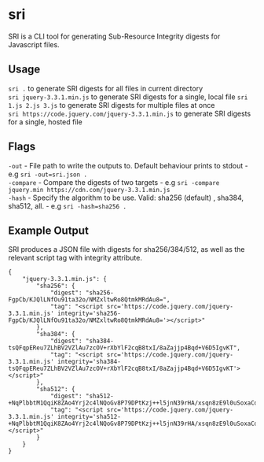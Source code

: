 # sri

SRI is a CLI tool for generating Sub-Resource Integrity digests for Javascript files. 

## Usage

`sri .` to generate SRI digests for all files in current directory         
`sri jquery-3.3.1.min.js` to generate SRI digests for a single, local file
`sri 1.js 2.js 3.js` to generate SRI digests for multiple files at once       
`sri https://code.jquery.com/jquery-3.3.1.min.js` to generate SRI digests for a single, hosted file    


## Flags
`-out` - File path to write the outputs to. Default behaviour prints to stdout - e.g `sri -out=sri.json .`     
`-compare` - Compare the digests of two targets - e.g `sri -compare jquery.min https://cdn.com/jquery-3.3.1.min.js`     
`-hash` - Specify the algorithm to be use. Valid: sha256 (default) , sha384, sha512, all. - e.g `sri -hash=sha256 .`

## Example Output
SRI produces a JSON file with digests for sha256/384/512, as well as the relevant script tag with integrity attribute.  
```
{
	"jquery-3.3.1.min.js": {
		"sha256": {
			"digest": "sha256-FgpCb/KJQlLNfOu91ta32o/NMZxltwRo8QtmkMRdAu8=",
			"tag": "<script src='https://code.jquery.com/jquery-3.3.1.min.js' integrity='sha256-FgpCb/KJQlLNfOu91ta32o/NMZxltwRo8QtmkMRdAu8='></script>"
		},
		"sha384": {
			"digest": "sha384-tsQFqpEReu7ZLhBV2VZlAu7zcOV+rXbYlF2cqB8txI/8aZajjp4Bqd+V6D5IgvKT",
			"tag": "<script src='https://code.jquery.com/jquery-3.3.1.min.js' integrity='sha384-tsQFqpEReu7ZLhBV2VZlAu7zcOV+rXbYlF2cqB8txI/8aZajjp4Bqd+V6D5IgvKT'></script>"
		},
		"sha512": {
			"digest": "sha512-+NqPlbbtM1QqiK8ZAo4Yrj2c4lNQoGv8P79DPtKzj++l5jnN39rHA/xsqn8zE9l0uSoxaCdrOgFs6yjyfbBxSg==",
			"tag": "<script src='https://code.jquery.com/jquery-3.3.1.min.js' integrity='sha512-+NqPlbbtM1QqiK8ZAo4Yrj2c4lNQoGv8P79DPtKzj++l5jnN39rHA/xsqn8zE9l0uSoxaCdrOgFs6yjyfbBxSg=='></script>"
		}
	}
}
```
